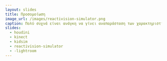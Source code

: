 ```yaml
---
layout: slides 
title: Προσομοίωση
image_url: /images/reactivision-simulator.png
caption: Πολύ συχνά είναι ανάγκη να γίνει αναπαράσταση των χαρακτηριστικών μιας διαδικασίας του πραγματικού κόσμου με σκοπό την τον πειραματισμό και την έρευνα. Οι τεχνολογίες πληροφορικής επιτρέπουν την παραμετροποίηση και μοντελοποίηση διαφόρων φαινομένων σε ευέλικτα εικονικά περιβάλλοντα.
slides:
  - houdini
  - kinect
  - kidsim
  - reactivision-simulator
  - -lightroom
---
```

